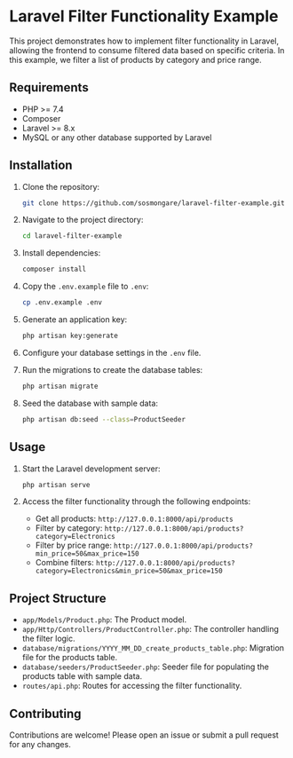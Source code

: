 # Laravel Filter Functionality Example

This project demonstrates how to implement filter functionality in Laravel, allowing the frontend to consume filtered data based on specific criteria. In this example, we filter a list of products by category and price range.

## Requirements

- PHP >= 7.4
- Composer
- Laravel >= 8.x
- MySQL or any other database supported by Laravel

## Installation

1. Clone the repository:

    ```bash
    git clone https://github.com/sosmongare/laravel-filter-example.git
    ```

2. Navigate to the project directory:

    ```bash
    cd laravel-filter-example
    ```

3. Install dependencies:

    ```bash
    composer install
    ```

4. Copy the `.env.example` file to `.env`:

    ```bash
    cp .env.example .env
    ```

5. Generate an application key:

    ```bash
    php artisan key:generate
    ```

6. Configure your database settings in the `.env` file.

7. Run the migrations to create the database tables:

    ```bash
    php artisan migrate
    ```

8. Seed the database with sample data:

    ```bash
    php artisan db:seed --class=ProductSeeder
    ```

## Usage

1. Start the Laravel development server:

    ```bash
    php artisan serve
    ```

2. Access the filter functionality through the following endpoints:

    - Get all products: `http://127.0.0.1:8000/api/products`
    - Filter by category: `http://127.0.0.1:8000/api/products?category=Electronics`
    - Filter by price range: `http://127.0.0.1:8000/api/products?min_price=50&max_price=150`
    - Combine filters: `http://127.0.0.1:8000/api/products?category=Electronics&min_price=50&max_price=150`

## Project Structure

- `app/Models/Product.php`: The Product model.
- `app/Http/Controllers/ProductController.php`: The controller handling the filter logic.
- `database/migrations/YYYY_MM_DD_create_products_table.php`: Migration file for the products table.
- `database/seeders/ProductSeeder.php`: Seeder file for populating the products table with sample data.
- `routes/api.php`: Routes for accessing the filter functionality.

## Contributing

Contributions are welcome! Please open an issue or submit a pull request for any changes.
